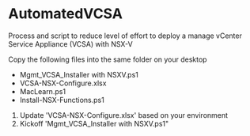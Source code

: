 # AutomatedVCSA
Process and script to reduce level of effort to deploy a manage vCenter Service Appliance (VCSA) with NSX-V

Copy the following files into the same folder on your desktop

- Mgmt_VCSA_Installer with NSXV.ps1
- VCSA-NSX-Configure.xlsx
- MacLearn.ps1
- Install-NSX-Functions.ps1

1. Update 'VCSA-NSX-Configure.xlsx' based on your environment
2. Kickoff 'Mgmt_VCSA_Installer with NSXV.ps1"
